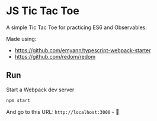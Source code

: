 # JS Tic Tac Toe

A simple Tic Tac Toe for practicing ES6 and Observables.

Made using:
- https://github.com/emyann/typescript-webpack-starter
- https://github.com/redom/redom

## Run

Start a Webpack dev server
```bash
npm start
```
And go to this URL: `http://localhost:3000` - 🎉